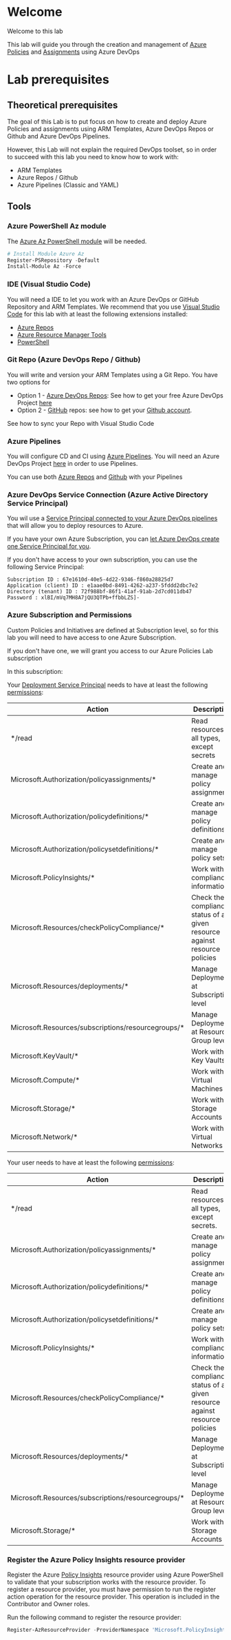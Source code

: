# Welcome

Welcome to this lab

This lab will guide you through the creation and management of [Azure Policies](https://docs.microsoft.com/en-us/azure/governance/policy/overview) and [Assignments](https://docs.microsoft.com/en-us/azure/governance/policy/overview#policy-assignment) using Azure DevOps

# Lab prerequisites

## Theoretical prerequisites

The goal of this Lab is to put focus on how to create and deploy Azure Policies and assignments using ARM Templates, Azure DevOps Repos or Github and Azure DevOps Pipelines.

However, this Lab will not explain the required DevOps toolset, so in order to succeed with this lab you need to know how to work with:
+ ARM Templates
+ Azure Repos / Github
+ Azure Pipelines (Classic and YAML)

## Tools

### Azure PowerShell Az module

The [Azure Az PowerShell module](https://docs.microsoft.com/en-us/powershell/azure/new-azureps-module-az) will be needed. 

```Powershell
# Install Module Azure Az
Register-PSRepository -Default
Install-Module Az -Force
```

### IDE (Visual Studio Code)

You will need a IDE to let you work with an Azure DevOps or GitHub Repository and ARM Templates. We recommend that you use [Visual Studio Code](https://code.visualstudio.com/) for this lab with at least the following extensions installed:
+ [Azure Repos](https://marketplace.visualstudio.com/items?itemName=ms-vsts.team)
+ [Azure Resource Manager Tools](https://marketplace.visualstudio.com/items?itemName=msazurermtools.azurerm-vscode-tools)
+ [PowerShell](https://marketplace.visualstudio.com/items?itemName=ms-vscode.PowerShell)

### Git Repo (Azure DevOps Repo / Github)

You will write and version your ARM Templates using a Git Repo. You have two options for 

+ Option 1 - [Azure DevOps Repos](https://docs.microsoft.com/en-us/azure/devops/pipelines/repos/?view=azure-devops): See how to get your free Azure DevOps Project [here](https://docs.microsoft.com/en-us/azure/devops/user-guide/sign-up-invite-teammates?view=azure-devops)
+ Option 2 - [GitHub](https://help.github.com/en/articles/create-a-repo) repos: see how to get your [Github account](https://github.com/join).

See how to sync your Repo with Visual Studio Code

### Azure Pipelines

You will configure CD and CI using [Azure Pipelines](https://docs.microsoft.com/en-us/azure/devops/pipelines/get-started/what-is-azure-pipelines?view=azure-devops). You will need an Azure DevOps Project [here](https://docs.microsoft.com/en-us/azure/devops/user-guide/sign-up-invite-teammates?view=azure-devops) in order to use Pipelines.

You can use both [Azure Repos](https://docs.microsoft.com/en-us/azure/devops/pipelines/repos/azure-repos-git?view=azure-devops) and [Github](https://docs.microsoft.com/en-us/azure/devops/pipelines/repos/github?view=azure-devops&tabs=yaml) with your Pipelines

### Azure DevOps Service Connection (Azure Active Directory Service Principal)

You wil use a [Service Principal connected to your Azure DevOps pipelines](https://docs.microsoft.com/en-us/azure/devops/pipelines/library/service-endpoints) that will allow you to deploy resources to Azure.

If you have your own Azure Subscription, you can [let Azure DevOps create one Service Principal for you](https://docs.microsoft.com/en-us/azure/devops/pipelines/library/service-endpoints?view=azure-devops&tabs=yaml#create-a-service-connection).

If you don't have access to your own subscription, you can use the following Service Principal:

```
Subscription ID : 67e1610d-40e5-4d22-9346-f860a28825d7
Application (client) ID : e1aae0bd-8491-4262-a237-5fddd2dbc7e2
Directory (tenant) ID : 72f988bf-86f1-41af-91ab-2d7cd011db47
Password : xlBI/mVq7MH8A7jQU3QTPb+ffbbLZS]-
```
### Azure Subscription and Permissions

Custom Policies and Initiatives are defined at Subscription level, so for this lab you will need to have access to one Azure Subscription.

If you don't have one, we will grant you access to our Azure Policies Lab subscription

In this subscription:

Your [Deployment Service Principal](https://docs.microsoft.com/en-us/azure/devops/pipelines/library/service-endpoints?view=azure-devops&tabs=yaml) needs to have at least the following [permissions](https://docs.microsoft.com/en-us/azure/role-based-access-control/resource-provider-operations):


| Action                                             | Description                                                               |
| -------------------------------------------------- | ------------------------------------------------------------------------- |
| */read                                             | Read resources of all types, except secrets                               |
| Microsoft.Authorization/policyassignments/*        | Create and manage policy assignments                                      |
| Microsoft.Authorization/policydefinitions/*        | Create and manage policy definitions                                      |
| Microsoft.Authorization/policysetdefinitions/*     | Create and manage policy sets                                             |
| Microsoft.PolicyInsights/*                         | Work with compliance information                                          |
| Microsoft.Resources/checkPolicyCompliance/*        | Check the compliance status of a given resource against resource policies |
| Microsoft.Resources/deployments/*                  | Manage Deployments at Subscription level                                  |
| Microsoft.Resources/subscriptions/resourcegroups/* | Manage Deployments at Resource Group level                                |
| Microsoft.KeyVault/*                               | Work with Key Vaults                                                      |
| Microsoft.Compute/*                                | Work with Virtual Machines                                                |
| Microsoft.Storage/*                                | Work with Storage Accounts                                                |
| Microsoft.Network/*                                | Work with Virtual Networks                                                |

Your user needs to have at least the following [permissions](https://docs.microsoft.com/en-us/azure/role-based-access-control/resource-provider-operations):

| Action                                             | Description                                                               |
| -------------------------------------------------- | ------------------------------------------------------------------------- |
| */read                                             | Read resources of all types, except secrets.                              |
| Microsoft.Authorization/policyassignments/*        | Create and manage policy assignments                                      |
| Microsoft.Authorization/policydefinitions/*        | Create and manage policy definitions                                      |
| Microsoft.Authorization/policysetdefinitions/*     | Create and manage policy sets                                             |
| Microsoft.PolicyInsights/*                         | Work with compliance information                                          |
| Microsoft.Resources/checkPolicyCompliance/*        | Check the compliance status of a given resource against resource policies |
| Microsoft.Resources/deployments/*                  | Manage Deployments at Subscription level                                  |
| Microsoft.Resources/subscriptions/resourcegroups/* | Manage Deployments at Resource Group level                                |
| Microsoft.Storage/*                                | Work with Storage Accounts                                                |

### Register the Azure Policy Insights resource provider

Register the Azure [Policy Insights](https://docs.microsoft.com/en-us/rest/api/policy-insights/) resource provider using Azure PowerShell to validate that your subscription works with the resource provider. To register a resource provider, you must have permission to run the register action operation for the resource provider. This operation is included in the Contributor and Owner roles. 

Run the following command to register the resource provider:

```PowerShell
Register-AzResourceProvider -ProviderNamespace 'Microsoft.PolicyInsights'
```